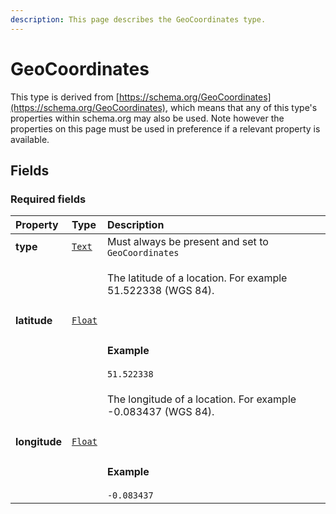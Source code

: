 ```yaml
---
description: This page describes the GeoCoordinates type.
---
```


# GeoCoordinates

This type is derived from [https://schema.org/GeoCoordinates](https://schema.org/GeoCoordinates), which means that any of this type's properties within schema.org may also be used. Note however the properties on this page must be used in preference if a relevant property is available.

## **Fields**

### **Required fields**
    
<table>
  <thead>
    <tr>
      <th style="text-align:left">Property</th>
      <th style="text-align:left">Type</th>
      <th style="text-align:left">Description</th>
    </tr>
  </thead>
  <tbody>
    <tr>
      <td style="text-align:left"><b>type</b></td>
      <td style="text-align:left">
        <a href="https://schema.org/Text"><code>Text</code></a>
      </td>
      <td style="text-align:left">
        Must always be present and set to <code>GeoCoordinates</code>
      </td>
    </tr>
    <tr>
      <td style="text-align:left"><b>latitude</b></td>
      <td style="text-align:left">
        <a href="https://schema.org/Float"><code>Float</code></a>
      </td>
      <td style="text-align:left">
        <p>The latitude of a location. For example 51.522338 (WGS 84).</p><br/></br></br><b>Example</b></br></br><code>51.522338</code>
      </td>
    </tr>
    <tr>
      <td style="text-align:left"><b>longitude</b></td>
      <td style="text-align:left">
        <a href="https://schema.org/Float"><code>Float</code></a>
      </td>
      <td style="text-align:left">
        <p>The longitude of a location. For example -0.083437 (WGS 84).</p><br/></br></br><b>Example</b></br></br><code>-0.083437</code>
      </td>
    </tr>
  </tbody>
</table>


